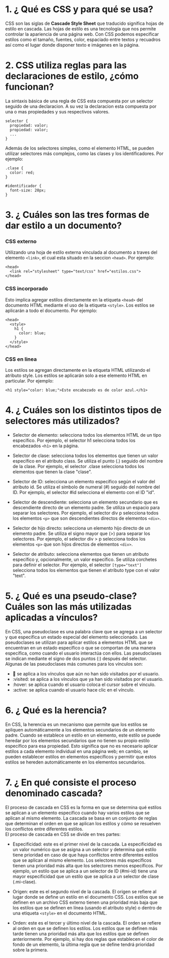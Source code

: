 # 1. ¿ Qué es CSS y para qué se usa?
CSS son las siglas de **Cascade Style Sheet** que traducido significa hojas de estilo en
cascada. Las hojas de estilo es una tecnología que nos permite controlar la apariencia de una
página web. Con CSS podemos especificar estilos como el tamaño, fuentes, color, espaciado entre
textos y recuadros así como el lugar donde disponer texto e imágenes en la página.

# 2. CSS utiliza reglas para las declaraciones de estilo, ¿cómo funcionan?
La sintaxis básica de una regla de CSS esta compuesta por un selector seguido de una declaracion. A su vez la declaracion esta compuesta por una o mas propiedades y sus respectivos valores.
```
selector {
  propiedad: valor;
  propiedad: valor;
  ...
}
```
Además de los selectores simples, como el elemento HTML, se pueden utilizar selectores más complejos, como las clases y los identificadores. Por ejemplo:
```
.clase {
  color: red;
}

#identificador {
  font-size: 20px;
}
```

# 3. ¿ Cuáles son las tres formas de dar estilo a un documento?
### CSS externo
Utilizando una hoja de estilo externa vinculada al documento a traves del elemento `<link>`, el cual esta situado en la seccion `<head>`.
Por ejemplo:
```
<head>
  <link rel="stylesheet" type="text/css" href="estilos.css">
</head>
```

### CSS incorporado
Esto implica agregar estilos directamente en la etiqueta `<head>` del documento HTML mediante el uso de la etiqueta `<style>`. Los estilos se aplicarán a todo el documento. Por ejemplo:
```
<head>
  <style>
    h1 {
      color: blue;
    }
  </style>
</head>
```

### CSS en linea
Los estilos se agregan directamente en la etiqueta HTML utilizando el atributo style. Los estilos se aplicarán solo a ese elemento HTML en particular. Por ejemplo:
```
<h1 style="color: blue;">Este encabezado es de color azul.</h1>
```

# 4. ¿ Cuáles son los distintos tipos de selectores más utilizados?

- Selector de elemento: selecciona todos los elementos HTML de un tipo específico. Por ejemplo, el selector h1 selecciona todos los encabezados `<h1>` en la página.

- Selector de clase: selecciona todos los elementos que tienen un valor específico en el atributo class. Se utiliza el punto (.) seguido del nombre de la clase. Por ejemplo, el selector .clase selecciona todos los elementos que tienen la clase "clase".

- Selector de ID: selecciona un elemento específico según el valor del atributo id. Se utiliza el símbolo de numeral (#) seguido del nombre del ID. Por ejemplo, el selector #id selecciona el elemento con el ID "id".

- Selector de descendiente: selecciona un elemento secundario que es descendiente directo de un elemento padre. Se utiliza un espacio para separar los selectores. Por ejemplo, el selector div p selecciona todos los elementos `<p>` que son descendientes directos de elementos `<div>`.

- Selector de hijo directo: selecciona un elemento hijo directo de un elemento padre. Se utiliza el signo mayor que (>) para separar los selectores. Por ejemplo, el selector div > p selecciona todos los elementos `<p>` que son hijos directos de elementos `<div>`.

- Selector de atributo: selecciona elementos que tienen un atributo específico y, opcionalmente, un valor específico. Se utiliza corchetes para definir el selector. Por ejemplo, el selector `[type="text"]` selecciona todos los elementos que tienen el atributo type con el valor "text".

# 5. ¿ Qué es una pseudo-clase? Cuáles son las más utilizadas aplicadas a vínculos?
En CSS, una pseudoclase es una palabra clave que se agrega a un selector y que especifica un estado especial del elemento seleccionado. Las pseudoclases se utilizan para aplicar estilos a elementos HTML que se encuentran en un estado específico o que se comportan de una manera específica, como cuando el usuario interactúa con ellos. Las pseudoclases se indican mediante el signo de dos puntos (:) después del selector.<br>
Algunas de las pseudoclases más comunes para los vínculos son:

- :link: se aplica a los vínculos que aún no han sido visitados por el usuario.
- :visited: se aplica a los vínculos que ya han sido visitados por el usuario.
- :hover: se aplica cuando el usuario coloca el cursor sobre el vínculo.
- :active: se aplica cuando el usuario hace clic en el vínculo.

# 6. ¿ Qué es la herencia?
En CSS, la herencia es un mecanismo que permite que los estilos se apliquen automáticamente a los elementos secundarios de un elemento padre. Cuando se establece un estilo en un elemento, este estilo se puede heredar por los elementos secundarios que no tienen su propio estilo específico para esa propiedad. Esto significa que no es necesario aplicar estilos a cada elemento individual en una página web; en cambio, se pueden establecer estilos en elementos específicos y permitir que estos estilos se hereden automáticamente en los elementos secundarios.

# 7. ¿ En qué consiste el proceso denominado cascada?
El proceso de cascada en CSS es la forma en que se determina qué estilos se aplican a un elemento específico cuando hay varios estilos que se aplican al mismo elemento. La cascada se basa en un conjunto de reglas que determinan el orden en que se aplican los estilos y cómo se resuelven los conflictos entre diferentes estilos.<br>
El proceso de cascada en CSS se divide en tres partes:

- Especificidad: este es el primer nivel de la cascada. La especificidad es un valor numérico que se asigna a un selector y determina qué estilo tiene prioridad en caso de que haya conflictos entre diferentes estilos que se aplican al mismo elemento. Los selectores más específicos tienen una prioridad más alta que los selectores menos específicos. Por ejemplo, un estilo que se aplica a un selector de ID (#mi-id) tiene una mayor especificidad que un estilo que se aplica a un selector de clase (.mi-clase).

- Origen: este es el segundo nivel de la cascada. El origen se refiere al lugar donde se define un estilo en el documento CSS. Los estilos que se definen en un archivo CSS externo tienen una prioridad más baja que los estilos que se definen en línea (usando el atributo style) o dentro de una etiqueta `<style>` en el documento HTML.

- Orden: este es el tercer y último nivel de la cascada. El orden se refiere al orden en que se definen los estilos. Los estilos que se definen más tarde tienen una prioridad más alta que los estilos que se definen anteriormente. Por ejemplo, si hay dos reglas que establecen el color de fondo de un elemento, la última regla que se define tendrá prioridad sobre la primera.